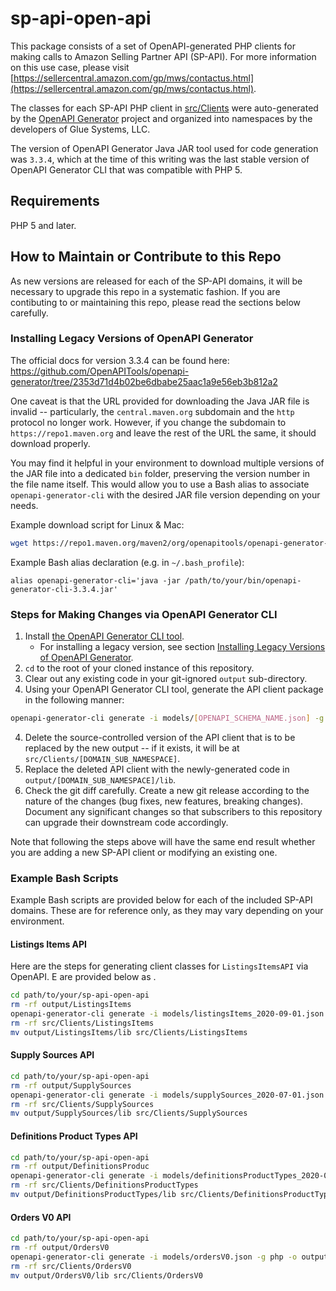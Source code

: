 # sp-api-open-api
This package consists of a set of OpenAPI-generated PHP clients for making calls to Amazon Selling Partner API (SP-API). For more information on this use case, please visit [https://sellercentral.amazon.com/gp/mws/contactus.html](https://sellercentral.amazon.com/gp/mws/contactus.html).

The classes for each SP-API PHP client in [src/Clients](src/Clients) were auto-generated by the [OpenAPI Generator](https://openapi-generator.tech) project and organized into namespaces by the developers of Glue Systems, LLC.

The version of OpenAPI Generator Java JAR tool used for code generation was `3.3.4`, which at the time of this writing was the last stable version of OpenAPI Generator CLI that was compatible with PHP 5.

## Requirements
PHP 5 and later.

## How to Maintain or Contribute to this Repo
As new versions are released for each of the SP-API domains, it will be necessary to upgrade this repo in a systematic fashion. If you are contibuting to or maintaining this repo, please read the sections below carefully.

### Installing Legacy Versions of OpenAPI Generator
The official docs for version 3.3.4 can be found here: https://github.com/OpenAPITools/openapi-generator/tree/2353d71d4b02be6dbabe25aac1a9e56eb3b812a2

One caveat is that the URL provided for downloading the Java JAR file is invalid -- particularly, the `central.maven.org` subdomain and the `http` protocol no longer work. However, if you change the subdomain to `https://repo1.maven.org` and leave the rest of the URL the same, it should download properly.

You may find it helpful in your environment to download multiple versions of the JAR file into a dedicated `bin` folder, preserving the version number in the file name itself. This would allow you to use a Bash alias to associate `openapi-generator-cli` with the desired JAR file version depending on your needs.

Example download script for Linux & Mac:

```BASH
wget https://repo1.maven.org/maven2/org/openapitools/openapi-generator-cli/3.3.4/openapi-generator-cli-3.3.4.jar -O openapi-generator-cli-3.3.4.jar
```

Example Bash alias declaration (e.g. in `~/.bash_profile`):

```
alias openapi-generator-cli='java -jar /path/to/your/bin/openapi-generator-cli-3.3.4.jar'
```


### Steps for Making Changes via OpenAPI Generator CLI

1. Install [the OpenAPI Generator CLI tool](https://openapi-generator.tech/docs/installation).
    - For installing a legacy version, see section [Installing Legacy Versions of OpenAPI Generator](#installing-legacy-versions-of-openapi-generator).
2. `cd` to the root of your cloned instance of this repository.
2. Clear out any existing code in your git-ignored `output` sub-directory.
3. Using your OpenAPI Generator CLI tool, generate the API client package in the following manner:

```BASH
openapi-generator-cli generate -i models/[OPENAPI_SCHEMA_NAME.json] -g php -o output/[DOMAIN_SUB_NAMESPACE] --additional-properties=invokerPackage="Glue\SPAPI\OpenAPI\Clients\[DOMAIN_SUB_NAMESPACE]"
```

4. Delete the source-controlled version of the API client that is to be replaced by the new output -- if it exists, it will be at `src/Clients/[DOMAIN_SUB_NAMESPACE]`.
5. Replace the deleted API client with the newly-generated code in `output/[DOMAIN_SUB_NAMESPACE]/lib`.
6. Check the git diff carefully. Create a new git release according to the nature of the changes (bug fixes, new features, breaking changes). Document any significant changes so that subscribers to this repository can upgrade their downstream code accordingly.

Note that following the steps above will have the same end result whether you are adding a new SP-API client or modifying an existing one.


### Example Bash Scripts
Example Bash scripts are provided below for each of the included SP-API domains. These are for reference only, as they may vary depending on your environment.


#### Listings Items API
Here are the steps for generating client classes for `ListingsItemsAPI` via OpenAPI. E are provided below as .

```BASH
cd path/to/your/sp-api-open-api
rm -rf output/ListingsItems
openapi-generator-cli generate -i models/listingsItems_2020-09-01.json -g php -o output/ListingsItems --additional-properties=invokerPackage="Glue\SPAPI\OpenAPI\Clients\ListingsItems"
rm -rf src/Clients/ListingsItems
mv output/ListingsItems/lib src/Clients/ListingsItems
```

#### Supply Sources API

```BASH
cd path/to/your/sp-api-open-api
rm -rf output/SupplySources
openapi-generator-cli generate -i models/supplySources_2020-07-01.json -g php -o output/SupplySources --additional-properties=invokerPackage="Glue\SPAPI\OpenAPI\Clients\SupplySources"
rm -rf src/Clients/SupplySources
mv output/SupplySources/lib src/Clients/SupplySources
```


#### Definitions Product Types API

```BASH
cd path/to/your/sp-api-open-api
rm -rf output/DefinitionsProduc
openapi-generator-cli generate -i models/definitionsProductTypes_2020-09-01.json -g php -o output/DefinitionsProductTypes --additional-properties=invokerPackage="Glue\SPAPI\OpenAPI\Clients\DefinitionsProductTypes"
rm -rf src/Clients/DefinitionsProductTypes
mv output/DefinitionsProductTypes/lib src/Clients/DefinitionsProductTypes
```


#### Orders V0 API

```BASH
cd path/to/your/sp-api-open-api
rm -rf output/OrdersV0
openapi-generator-cli generate -i models/ordersV0.json -g php -o output/OrdersV0 --additional-properties=invokerPackage="Glue\SPAPI\OpenAPI\Clients\OrdersV0"
rm -rf src/Clients/OrdersV0
mv output/OrdersV0/lib src/Clients/OrdersV0
```
